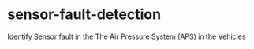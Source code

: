# sensor-fault-detection
Identify Sensor fault in the The Air Pressure System (APS) in the Vehicles
